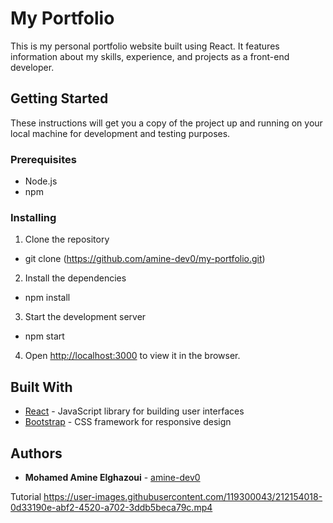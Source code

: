 # My Portfolio

This is my personal portfolio website built using React. It features information about my skills, experience, and projects as a front-end developer.

## Getting Started

These instructions will get you a copy of the project up and running on your local machine for development and testing purposes.

### Prerequisites

- Node.js
- npm

### Installing

1. Clone the repository
- git clone (https://github.com/amine-dev0/my-portfolio.git)

2. Install the dependencies
- npm install

3. Start the development server
- npm start

4. Open [http://localhost:3000](http://localhost:3000) to view it in the browser.

## Built With

- [React](https://reactjs.org/) - JavaScript library for building user interfaces
- [Bootstrap](https://getbootstrap.com/) - CSS framework for responsive design

## Authors

- **Mohamed Amine Elghazoui** - [amine-dev0](https://github.com/amine-dev0)

Tutorial
https://user-images.githubusercontent.com/119300043/212154018-0d33190e-abf2-4520-a702-3ddb5beca79c.mp4
